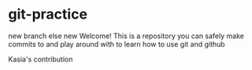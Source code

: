 # git-practice
new branch else new
Welcome! This is a repository you can safely make commits to and play around with to learn how to use git and github

Kasia's contribution
